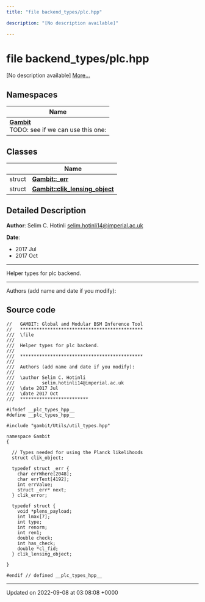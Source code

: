 ```yaml
---
title: "file backend_types/plc.hpp"

description: "[No description available]"

---
```


# file backend_types/plc.hpp

[No description available] [More...](#detailed-description)

## Namespaces

| Name           |
| -------------- |
| **[Gambit](/documentation/code/namespaces/namespacegambit/)** <br>TODO: see if we can use this one:  |

## Classes

|                | Name           |
| -------------- | -------------- |
| struct | **[Gambit::_err](/documentation/code/classes/structgambit_1_1__err/)**  |
| struct | **[Gambit::clik_lensing_object](/documentation/code/classes/structgambit_1_1clik__lensing__object/)**  |

## Detailed Description


**Author**: Selim C. Hotinli [selim.hotinli14@imperial.ac.uk](mailto:selim.hotinli14@imperial.ac.uk)

**Date**: 

  * 2017 Jul 
  * 2017 Oct 

------------------


Helper types for plc backend.



------------------

Authors (add name and date if you modify):




## Source code

```
//   GAMBIT: Global and Modular BSM Inference Tool
//   *********************************************
///  \file
///
///  Helper types for plc backend.
///
///  *********************************************
///
///  Authors (add name and date if you modify):
///
///  \author Selim C. Hotinli
///          selim.hotinli14@imperial.ac.uk
///  \date 2017 Jul
///  \date 2017 Oct
///  *************************

#ifndef __plc_types_hpp__
#define __plc_types_hpp__

#include "gambit/Utils/util_types.hpp"

namespace Gambit
{

  // Types needed for using the Planck likelihoods
  struct clik_object;

  typedef struct _err {
    char errWhere[2048];
    char errText[4192];
    int errValue;
    struct _err* next;
  } clik_error;

  typedef struct {
    void *plens_payload;
    int lmax[7];
    int type;
    int renorm;
    int ren1;
    double check;
    int has_check;
    double *cl_fid;
  } clik_lensing_object;

}

#endif // defined __plc_types_hpp__
```


-------------------------------

Updated on 2022-09-08 at 03:08:08 +0000
